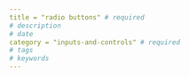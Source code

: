 ```yaml
---
title = "radio buttons" # required 
# description
# date 
category = "inputs-and-controls" # required 
# tags
# keywords
---
```

